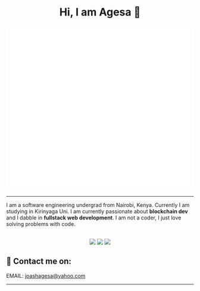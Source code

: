 <h1 align="center" > Hi, I am Agesa 👋</h1>

<p align="center">
<img src="header.svg" />
</p>

<hr/>


I am a software engineering undergrad from Nairobi, Kenya. Currently I am studying in Kirinyaga Uni. I am currently passionate about __blockchain dev__ and  I dabble in __fullstack web development__.  I am not a coder, I just love solving problems with code.

<div align="center">
<br/>
 <td>
<tr><img height="180em" src="https://github-readme-stats.vercel.app/api?username=Jace254&show_icons=true&theme=github_dark&include_all_commits=true&count_private=true"/></tr>
<tr><img height="180em" src="https://github-readme-stats.vercel.app/api/top-langs/?username=Jace254&layout=compact&langs_count=7&theme=github_dark"/></tr>
 <tr><img src="https://github-readme-streak-stats.herokuapp.com/?user=Jace254&show_icons=true&locale=en&layout=compact&theme=tokyonight"/></tr>
<td>
</div>



## 🔗 Contact me on:

EMAIL: <a href="mailto:joashagesa@yahoo.com">joashagesa@yahoo.com</a>

<hr/>
